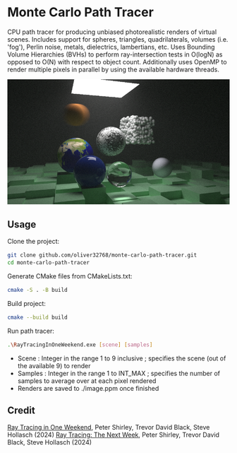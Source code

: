 # Monte Carlo Path Tracer
CPU path tracer for producing unbiased photorealistic renders of virtual scenes. Includes support for spheres, triangles, quadrilaterals, volumes (i.e. 'fog'), Perlin noise, metals, dielectrics, lambertians, etc. Uses Bounding Volume Hierarchies (BVHs) to perform ray-intersection tests in O(logN) as opposed to O(N) with respect to object count. Additionally uses OpenMP to render multiple pixels in parallel by using the available hardware threads.

![Final scene at 4096 samples-per-pixel](images/final-4096spp.png)

## Usage
Clone the project:
```bash
git clone github.com/oliver32768/monte-carlo-path-tracer.git
cd monte-carlo-path-tracer
```

Generate CMake files from CMakeLists.txt:
```bash
cmake -S . -B build
```

Build project:
```bash
cmake --build build
```

Run path tracer:
```bash
.\RayTracingInOneWeekend.exe [scene] [samples]
```

* Scene : Integer in the range 1 to 9 inclusive ; specifies the scene (out of the available 9) to render
* Samples : Integer in the range 1 to INT_MAX ; specifies the number of samples to average over at each pixel rendered
* Renders are saved to ./image.ppm once finished

## Credit
[Ray Tracing in One Weekend](https://raytracing.github.io/books/RayTracingInOneWeekend.html), Peter Shirley, Trevor David Black, Steve Hollasch (2024)
[Ray Tracing: The Next Week](https://raytracing.github.io/books/RayTracingTheNextWeek.html), Peter Shirley, Trevor David Black, Steve Hollasch (2024)
